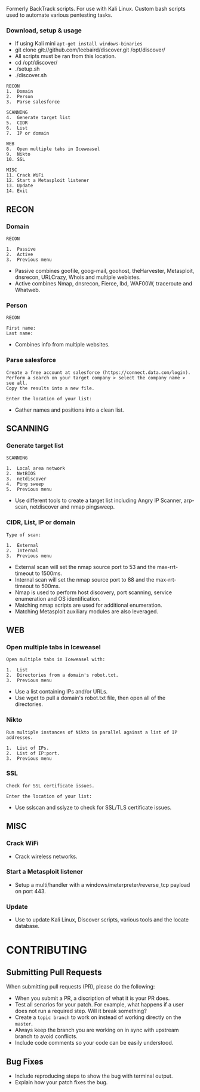 Formerly BackTrack scripts. For use with Kali Linux. Custom bash scripts used to automate various pentesting tasks.

### Download, setup & usage
* If using Kali mini ```apt-get install windows-binaries```
* git clone git://github.com/leebaird/discover.git /opt/discover/
* All scripts must be ran from this location.
* cd /opt/discover/
* ./setup.sh
* ./discover.sh

```
RECON
1.  Domain
2.  Person
3.  Parse salesforce

SCANNING
4.  Generate target list
5.  CIDR
6.  List
7.  IP or domain

WEB
8.  Open multiple tabs in Iceweasel
9.  Nikto
10. SSL

MISC
11. Crack WiFi
12. Start a Metasploit listener
13. Update
14. Exit
```
## RECON
### Domain
```
RECON

1.  Passive
2.  Active
3.  Previous menu
```

* Passive combines goofile, goog-mail, goohost, theHarvester, Metasploit, dnsrecon, URLCrazy, Whois and multiple webistes.
* Active combines Nmap, dnsrecon, Fierce, lbd, WAF00W, traceroute and Whatweb.

### Person
```
RECON

First name:
Last name:
```

* Combines info from multiple websites.

### Parse salesforce
```
Create a free account at salesforce (https://connect.data.com/login).
Perform a search on your target company > select the company name > see all.
Copy the results into a new file.

Enter the location of your list: 
```

* Gather names and positions into a clean list.

## SCANNING
### Generate target list
```
SCANNING

1.  Local area network
2.  NetBIOS
3.  netdiscover
4.  Ping sweep
5.  Previous menu
```

* Use different tools to create a target list including Angry IP Scanner, arp-scan, netdiscover and nmap pingsweep.

### CIDR, List, IP or domain
```
Type of scan: 

1.  External
2.  Internal
3.  Previous menu
```

* External scan will set the nmap source port to 53 and the max-rrt-timeout to 1500ms.
* Internal scan will set the nmap source port to 88 and the max-rrt-timeout to 500ms.
* Nmap is used to perform host discovery, port scanning, service enumeration and OS identification. 
* Matching nmap scripts are used for additional enumeration.
* Matching Metasploit auxiliary modules are also leveraged.

## WEB
### Open multiple tabs in Iceweasel
```
Open multiple tabs in Iceweasel with:

1.  List
2.  Directories from a domain's robot.txt.
3.  Previous menu
```

* Use a list containing IPs and/or URLs.
* Use wget to pull a domain's robot.txt file, then open all of the directories.

### Nikto
```
Run multiple instances of Nikto in parallel against a list of IP addresses.

1.  List of IPs.
2.  List of IP:port.
3.  Previous menu
```
### SSL
```
Check for SSL certificate issues.

Enter the location of your list: 
```

* Use sslscan and sslyze to check for SSL/TLS certificate issues.


## MISC
### Crack WiFi

* Crack wireless networks.

### Start a Metasploit listener

* Setup a multi/handler with a windows/meterpreter/reverse_tcp payload on port 443.


### Update

* Use to update Kali Linux, Discover scripts, various tools and the locate database.

# CONTRIBUTING
## Submitting Pull Requests
When submitting pull requests (PR), please do the following:

- When you submit a PR, a discription of what it is your PR does.
- Test all senarios for your patch. For example, what happens if a user does not run a required step. Will it break something?
- Create a ```topic branch``` to work on instead of working directly on the ```master```.
- Always keep the branch you are working on in sync with upstream branch to avoid conflicts.
- Include code comments so your code can be easily understood. 

## Bug Fixes

- Include reproducing steps to show the bug with terminal output.
- Explain how your patch fixes the bug.

